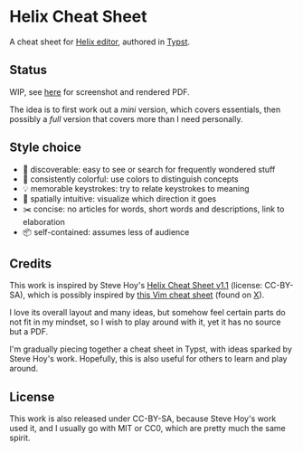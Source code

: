 # Helix Cheat Sheet

A cheat sheet for [Helix editor](https://helix-editor.com/), authored in [Typst](https://typst.app/home/).

## Status

WIP, see [here](https://github.com/utensil/helix-cheat-sheet/issues/1) for screenshot and rendered PDF.

The idea is to first work out a _mini_ version, which covers essentials, then possibly a _full_ version that covers more than I need personally.

## Style choice

- 👀 discoverable: easy to see or search for frequently wondered stuff
- 🎨 consistently colorful: use colors to distinguish concepts
- 💡 memorable keystrokes: try to relate keystrokes to meaning
- 🧭 spatially intuitive: visualize which direction it goes
- ✂️ concise: no articles for words, short words and descriptions, link to elaboration
- 📦 self-contained: assumes less of audience

## Credits

This work is inspired by Steve Hoy's [Helix Cheat Sheet v1.1](https://github.com/stevenhoy/helix-cheat-sheet/tree/c07d3f699050a4c03e7ec5653c8baa8cbddaacff) (license: CC-BY-SA), which is possibly inspired by [this Vim cheat sheet](https://cdn.shopify.com/s/files/1/0165/4168/files/preview.png) (found on [X](https://x.com/nixcraft/status/1487774760792510464)).

I love its overall layout and many ideas, but somehow feel certain parts do not fit in my mindset, so I wish to play around with it, yet it has no source but a PDF.

I'm gradually piecing together a cheat sheet in Typst, with ideas sparked by Steve Hoy's work. Hopefully, this is also useful for others to learn and play around.

## License

This work is also released under CC-BY-SA, because Steve Hoy's work used it, and I usually go with MIT or CC0, which are pretty much the same spirit.
